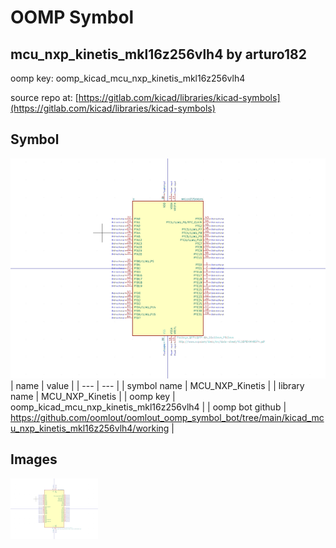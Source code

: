 # OOMP Symbol  
## mcu_nxp_kinetis_mkl16z256vlh4  by arturo182  
  
oomp key: oomp_kicad_mcu_nxp_kinetis_mkl16z256vlh4  
  
source repo at: [https://gitlab.com/kicad/libraries/kicad-symbols](https://gitlab.com/kicad/libraries/kicad-symbols)  
## Symbol  
  
[![working.png](working_600.png)](working.png)  
| name | value | 
| --- | --- | 
| symbol name | MCU_NXP_Kinetis | 
| library name | MCU_NXP_Kinetis | 
| oomp key | oomp_kicad_mcu_nxp_kinetis_mkl16z256vlh4 | 
| oomp bot github | https://github.com/oomlout/oomlout_oomp_symbol_bot/tree/main/kicad_mcu_nxp_kinetis_mkl16z256vlh4/working | 
## Images  
  
[![working.png](working_140.png)](working.png)  
